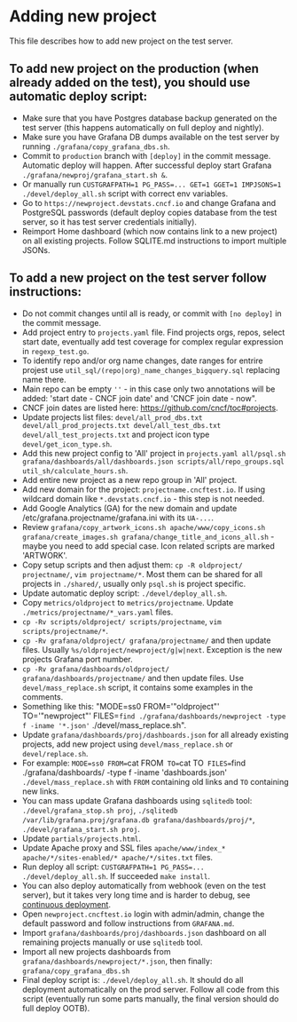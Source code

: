 # Adding new project

This file describes how to add new project on the test server.

## To add new project on the production (when already added on the test), you should use automatic deploy script:

- Make sure that you have Postgres database backup generated on the test server (this happens automatically on full deploy and nightly).
- Make sure you have Grafana DB dumps available on the test server by running `./grafana/copy_grafana_dbs.sh`.
- Commit to `production` branch with `[deploy]` in the commit message. Automatic deploy will happen. After successful deploy start Grafana `./grafana/newproj/grafana_start.sh &`.
- Or manually run `CUSTGRAFPATH=1 PG_PASS=... GET=1 GGET=1 IMPJSONS=1 ./devel/deploy_all.sh` script with correct env variables.
- Go to `https://newproject.devstats.cncf.io` and change Grafana and PostgreSQL passwords (default deploy copies database from the test server, so it has test server credentials initially).
- Reimport Home dashboard (which now contains link to a new project) on all existing projects. Follow SQLITE.md instructions to import multiple JSONs.

## To add a new project on the test server follow instructions:

- Do not commit changes until all is ready, or commit with `[no deploy]` in the commit message.
- Add project entry to `projects.yaml` file. Find projects orgs, repos, select start date, eventually add test coverage for complex regular expression in `regexp_test.go`.
- To identify repo and/or org name changes, date ranges for entrire projest use `util_sql/(repo|org)_name_changes_bigquery.sql` replacing name there.
- Main repo can be empty `''` - in this case only two annotations will be added: 'start date - CNCF join date' and 'CNCF join date - now".
- CNCF join dates are listed here: https://github.com/cncf/toc#projects.
- Update projects list files: `devel/all_prod_dbs.txt devel/all_prod_projects.txt devel/all_test_dbs.txt devel/all_test_projects.txt` and project icon type `devel/get_icon_type.sh`.
- Add this new project config to 'All' project in `projects.yaml all/psql.sh grafana/dashboards/all/dashboards.json scripts/all/repo_groups.sql util_sh/calculate_hours.sh`.
- Add entire new project as a new repo group in 'All' project.
- Add new domain for the project: `projectname.cncftest.io`. If using wildcard domain like `*.devstats.cncf.io` - this step is not needed.
- Add Google Analytics (GA) for the new domain and update /etc/grafana.projectname/grafana.ini with its `UA-...`.
- Review `grafana/copy_artwork_icons.sh apache/www/copy_icons.sh grafana/create_images.sh grafana/change_title_and_icons_all.sh` - maybe you need to add special case. Icon related scripts are marked 'ARTWORK'.
- Copy setup scripts and then adjust them: `cp -R oldproject/ projectname/`, `vim projectname/*`. Most them can be shared for all projects in `./shared/`, usually only `psql.sh` is project specific.
- Update automatic deploy script: `./devel/deploy_all.sh`.
- Copy `metrics/oldproject` to `metrics/projectname`. Update `./metrics/projectname/*_vars.yaml` files.
- `cp -Rv scripts/oldproject/ scripts/projectname`, `vim scripts/projectname/*`.
- `cp -Rv grafana/oldproject/ grafana/projectname/` and then update files. Usually `%s/oldproject/newproject/g|w|next`. Exception is the new projects Grafana port number.
- `cp -Rv grafana/dashboards/oldproject/ grafana/dashboards/projectname/` and then update files.  Use `devel/mass_replace.sh` script, it contains some examples in the comments.
- Something like this: "MODE=ss0 FROM='"oldproject"' TO='"newproject"' FILES=`find ./grafana/dashboards/newproject -type f -iname '*.json'` ./devel/mass_replace.sh".
- Update `grafana/dashboards/proj/dashboards.json` for all already existing projects, add new project using `devel/mass_replace.sh` or `devel/replace.sh`.
- For example: `MODE=ss0 FROM=`cat FROM` TO=`cat TO` FILES=`find ./grafana/dashboards/ -type f -iname 'dashboards.json'` ./devel/mass_replace.sh` with `FROM` containing old links and `TO` containing new links.
- You can mass update Grafana dashboards using `sqlitedb` tool: `./devel/grafana_stop.sh proj`, `./sqlitedb /var/lib/grafana.proj/grafana.db grafana/dashboards/proj/*`, `./devel/grafana_start.sh proj`.
- Update `partials/projects.html`.
- Update Apache proxy and SSL files `apache/www/index_* apache/*/sites-enabled/* apache/*/sites.txt` files.
- Run deploy all script: `CUSTGRAFPATH=1 PG_PASS=... ./devel/deploy_all.sh`. If succeeded `make install`.
- You can also deploy automatically from webhook (even on the test server), but it takes very long time and is harder to debug, see [continuous deployment](https://github.com/cncf/devstats/blob/master/CONTINUOUS_DEPLOYMENT.md).
- Open `newproject.cncftest.io` login with admin/admin, change the default password and follow instructions from `GRAFANA.md`.
- Import `grafana/dashboards/proj/dashboards.json` dashboard on all remaining projects manually or use `sqlitedb` tool.
- Import all new projects dashboards from `grafana/dashboards/newproject/*.json`, then finally: `grafana/copy_grafana_dbs.sh`
- Final deploy script is: `./devel/deploy_all.sh`. It should do all deployment automatically on the prod server. Follow all code from this script (eventually run some parts manually, the final version should do full deploy OOTB).
